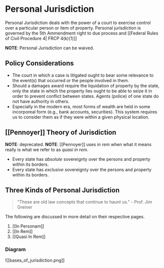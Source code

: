 # Personal Jurisdiction

Personal Jurisdiction deals with the power of a court to exercise control over a particular person or item of property. Personal jurisdiction is governed by the 5th Ammendment right to due process and [[Federal Rules of Civil Procedure 4| FRCP 4(k)(1)]]

**NOTE**: Personal Jurisdiction can be waived.

## Policy Considerations
* The court in which a case is litigated ought to bear some relevance to the event(s) that occurred or the people involved in them.
* Should a damages award require the liquidation of property by the state, only the state in which the property lies ought to be able to seize it in order to prevent conflict between states. Agents (police) of one state do not have authority in others.
* Especially in the modern era, most forms of wealth are held in some incorporeal form (e.g., bank accounts, securities). This system requires us to consider them as if they were within a given physical location.

## [[Pennoyer]] Theory of Jurisdiction
**NOTE**: deprecated.
**NOTE**: [[Pennoyer]] uses *in rem* when what it means really is what we refer to as *quasi in rem*.
* Every state has *absolute* sovereignty over the persons and property within its borders.
* Every state has *exclusive* sovereignty over the persons and property within its borders.

## Three Kinds of Personal Jurisdiction
> "These are old law concepts that continue to haunt us."
> \- Prof. Jim Greiner

The following are discussed in more detail on their respective pages.
1. [[In Personam]]
2. [[In Rem]]
3. [[Quasi In Rem]]

### Diagram
![[bases_of_jurisdiction.png]]

